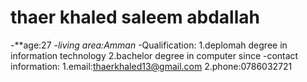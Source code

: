 # thaer khaled saleem abdallah
-**age:27
-*living area:Amman*
-Qualification:
1.deplomah degree in information technology
2.bachelor degree in computer since
-contact information:
1.email:thaerkhaled13@gmail.com
2.phone:0786032721
